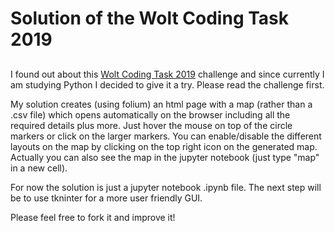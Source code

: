 # Solution of the Wolt Coding Task 2019
## 

I found out about this [Wolt Coding Task 2019](https://github.com/woltapp/summer2019) challenge
and since currently I am studying Python I decided to give it a try. Please read the challenge first.

My solution creates (using folium) an html page with a map (rather than a .csv file) which opens automatically on the browser 
including all the required details plus more. Just hover the mouse on top of the circle markers
or click on the larger markers. You can enable/disable the different layouts on the map by clicking on the top right icon on the generated map.  Actually you can also see the map in the jupyter notebook (just type "map" in a new cell).

For now the solution is just a jupyter notebook .ipynb file. The next step will be to use tkninter for a more user friendly GUI.

Please feel free to fork it and improve it!




